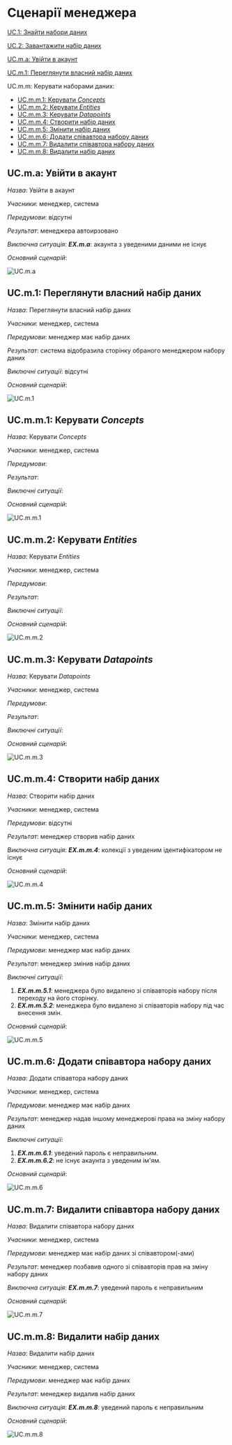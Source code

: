 # Сценарії менеджера

[UC.1: Знайти набори даних](Common%20use%20cases.md#UC.1)

[UC.2: Завантажити набір даних](Common%20use%20cases.md#UC.2)

[UC.m.a: Увійти в акаунт](#UC.m.a)

[UC.m.1: Переглянути власний набір даних](#UC.m.1)

UC.m.m: Керувати наборами даних:
  * [UC.m.m.1: Керувати <i>Concepts</i>](#UC.m.m.1)
  * [UC.m.m.2: Керувати <i>Entities</i>](#UC.m.m.2)
  * [UC.m.m.3: Керувати <i>Datapoints</i>](#UC.m.m.3)
  * [UC.m.m.4: Створити набір даних](#UC.m.m.4)
  * [UC.m.m.5: Змінити набір даних](#UC.m.m.5)
  * [UC.m.m.6: Додати співавтора набору даних](#UC.m.m.6)
  * [UC.m.m.7: Видалити співавтора набору даних](#UC.m.m.7)
  * [UC.m.m.8: Видалити набір даних](#UC.m.m.8)

## <a name="UC.m.a">UC.m.a: Увійти в акаунт</a>

*Назва*: Увійти в акаунт

*Учасники*: менеджер, система

*Передумови*: відсутні

*Результат*: менеджера автоирзовано

*Виключна ситуація*: ***EX.m.a***: акаунта з уведеними даними не існує

*Основний сценарій*:

![UC.m.a](http://www.plantuml.com/plantuml/proxy?cache=no&src=https://raw.githubusercontent.com/mixolydian-b6/Bricks/master/src/uml/UC.m.a.puml)

## <a name="UC.m.1">UC.m.1: Переглянути власний набір даних</a>

*Назва*: Переглянути власний набір даних

*Учасники*: менеджер, система  

*Передумови*: менеджер має набір даних

*Результат*: система відобразила сторінку обраного менеджером набору даних

*Виключні ситуації*: відсутні

*Основний сценарій*:

![UC.m.1](http://www.plantuml.com/plantuml/proxy?cache=no&src=https://raw.githubusercontent.com/mixolydian-b6/Bricks/master/src/uml/UC.m.1.puml)

## <a name="UC.m.m.1">UC.m.m.1: Керувати <i>Concepts</i></a>

*Назва*: Керувати <i>Concepts</i>

*Учасники*: менеджер, система

*Передумови*:

*Результат*:

*Виключні ситуації*:

*Основний сценарій*:

![UC.m.m.1]()

## <a name="UC.m.m.2">UC.m.m.2: Керувати <i>Entities</i></a>

*Назва*: Керувати <i>Entities</i>

*Учасники*: менеджер, система

*Передумови*:

*Результат*:

*Виключні ситуації*:

*Основний сценарій*:

![UC.m.m.2]()

## <a name="UC.m.m.3">UC.m.m.3: Керувати <i>Datapoints</i></a>

*Назва*: Керувати <i>Datapoints</i>

*Учасники*: менеджер, система

*Передумови*:

*Результат*:

*Виключні ситуації*:

*Основний сценарій*:

![UC.m.m.3]()

## <a name="UC.m.m.4">UC.m.m.4: Створити набір даних</a>

*Назва*: Створити набір даних

*Учасники*: менеджер, система  

*Передумови*: відсутні

*Результат*: менеджер створив набір даних

*Виключна ситуація*: ***EX.m.m.4***: колекції з уведеним ідентифікатором не існує

*Основний сценарій*:

![UC.m.m.4](http://www.plantuml.com/plantuml/proxy?cache=no&src=https://raw.githubusercontent.com/mixolydian-b6/Bricks/master/src/uml/UC.m.m.4.puml)

## <a name="UC.m.m.5">UC.m.m.5: Змінити набір даних</a>

*Назва*: Змінити набір даних

*Учасники*: менеджер, система  

*Передумови*: менеджер має набір даних

*Результат*: менеджер змінив набір даних  

*Виключні ситуації*:
  1. ***EX.m.m.5.1***: менеджера було видалено зі співавторів набору після переходу на його сторінку.
  2. ***EX.m.m.5.2***: менеджера було видалено зі співавторів набору під час внесення змін.

*Основний сценарій*:

![UC.m.m.5](http://www.plantuml.com/plantuml/proxy?cache=no&src=https://raw.githubusercontent.com/mixolydian-b6/Bricks/master/src/uml/UC.m.m.5.puml)

## <a name="UC.m.m.6">UC.m.m.6: Додати співавтора набору даних</a>

*Назва*: Додати співавтора набору даних

*Учасники*: менеджер, система

*Передумови*: менеджер має набір даних

*Результат*: менеджер надав іншому менеджерові права на зміну набору даних

*Виключні ситуації*:
  1. ***EX.m.m.6.1***: уведений пароль є неправильним.
  2. ***EX.m.m.6.2***: не існує акаунта з уведеним ім'ям.

*Основний сценарій*:

![UC.m.m.6](http://www.plantuml.com/plantuml/proxy?cache=no&src=https://raw.githubusercontent.com/mixolydian-b6/Bricks/master/src/uml/UC.m.m.6.puml)

## <a name="UC.m.m.7">UC.m.m.7: Видалити співавтора набору даних</a>

*Назва*: Видалити співавтора набору даних

*Учасники*: менеджер, система

*Передумови*: менеджер має набір даних зі співавтором(-ами)

*Результат*: менеджер позбавив одного зі співавторів прав на зміну набору даних

*Виключна ситуація*: ***EX.m.m.7***: уведений пароль є неправильним

*Основний сценарій*:

![UC.m.m.7](http://www.plantuml.com/plantuml/proxy?cache=no&src=https://raw.githubusercontent.com/mixolydian-b6/Bricks/master/src/uml/UC.m.m.7.puml)

## <a name="UC.m.m.8">UC.m.m.8: Видалити набір даних</a>

*Назва*: Видалити набір даних

*Учасники*: менеджер, система

*Передумови*: менеджер має набір даних

*Результат*: менеджер видалив набір даних

*Виключна ситуація*: ***EX.m.m.8***: уведений пароль є неправильним

*Основний сценарій*:

![UC.m.m.8](http://www.plantuml.com/plantuml/proxy?cache=no&src=https://raw.githubusercontent.com/mixolydian-b6/Bricks/master/src/uml/UC.m.m.8.puml)

